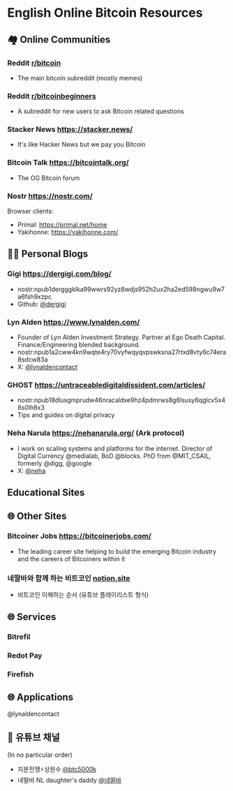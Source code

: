 # English Online Bitcoin Resources

## 🏘️ Online Communities
### Reddit [r/bitcoin](https://www.reddit.com/r/bitcoin)
- The main bitcoin subreddit (mostly memes)
### Reddit [r/bitcoinbeginners](https://www.reddit.com/r/BitcoinBeginners/)
- A subreddit for new users to ask Bitcoin related questions
### Stacker News https://stacker.news/
- It's like Hacker News but we pay you Bitcoin
### Bitcoin Talk https://bitcointalk.org/
- The OG Bitcoin forum
### Nostr https://nostr.com/
Browser clients:
- Primal: https://primal.net/home
- Yakihonne: https://yakihonne.com/

## 👨‍🔧 Personal Blogs
### Gigi https://dergigi.com/blog/
- nostr:npub1dergggklka99wwrs92yz8wdjs952h2ux2ha2ed598ngwu9w7a6fsh9xzpc
- Github: [@dergigi](https://github.com/dergigi)

### Lyn Alden https://www.lynalden.com/
- Founder of Lyn Alden Investment Strategy. Partner at Ego Death Capital. Finance/Engineering blended background.
- nostr:npub1a2cww4kn9wqte4ry70vyfwqyqvpswksna27rtxd8vty6c74era8sdcw83a
- X: [@lynaldencontact](https://x.com/lynaldencontact)

### GHOST https://untraceabledigitaldissident.com/articles/
- nostr:npub18dlusgmprudw46nracaldxe9hz4pdmrws8g6lsusy6qglcv5x48s0lh8x3
- Tips and guides on digital privacy

### Neha Narula https://nehanarula.org/ (Ark protocol)
- I work on scaling systems and platforms for the internet. Director of Digital Currency @medialab, BoD @blocks. PhD from @MIT_CSAIL, formerly @digg, @google
- X: [@neha](https://x.com/neha)

## Educational Sites

## 🌐 Other Sites
### Bitcoiner Jobs https://bitcoinerjobs.com/
- The leading career site helping to build the emerging Bitcoin industry and the careers of Bitcoiners within it

### 네딸바와 함께 하는 비트코인 [notion.site](https://righteous-route-5d3.notion.site/1cdc206ac58f8010b45ad550d5686a08)
- 비트코인 이해하는 순서 (유튜브 플레이리스트 형식)

## 🌐 Services
### Bitrefil
### Redot Pay
### Firefish
### 

## 🌐 Applications

@lynaldencontact

## 🎦 유튜브 채널
(In no particular order)

- 지분전쟁⚡️상원수 [@btc5000k](https://www.youtube.com/@btc5000k)
- 네딸바 NL daughter's daddy [@네딸바](https://www.youtube.com/@네딸바)

